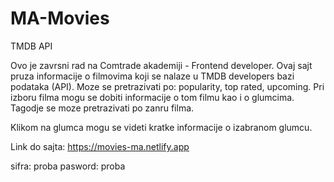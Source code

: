 # MA-Movies
TMDB API

Ovo je zavrsni rad na Comtrade akademiji - Frontend developer.
Ovaj sajt pruza informacije o filmovima koji se nalaze u TMDB developers bazi podataka (API).
Moze se pretrazivati po: popularity, top rated, upcoming.
Pri izboru filma mogu se dobiti informacije o tom filmu kao i o glumcima.
Tagodje se moze pretrazivati po zanru filma.

Klikom na glumca mogu se videti kratke informacije o izabranom glumcu.

Link do sajta: https://movies-ma.netlify.app

sifra: proba
pasword: proba



